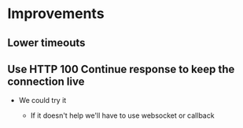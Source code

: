 # Improvements


## Lower timeouts


## Use HTTP 100 Continue response to keep the connection live

* We could try it

    * If it doesn't help we'll have to use websocket or callback


